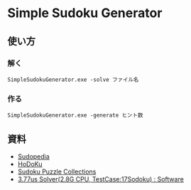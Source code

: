 # Simple Sudoku Generator
## 使い方
### 解く
`SimpleSudokuGenerator.exe -solve ファイル名`
### 作る
`SimpleSudokuGenerator.exe -generate ヒント数`
## 資料
- [Sudopedia](http://sudopedia.enjoysudoku.com/)
- [HoDoKu](http://hodoku.sourceforge.net/)
- [Sudoku Puzzle Collections](https://sites.google.com/site/dobrichev/sudoku-puzzle-collections)
- [3.77us Solver(2.8G CPU, TestCase:17Sodoku) : Software](http://forum.enjoysudoku.com/3-77us-solver-2-8g-cpu-testcase-17sodoku-t30470.html)
